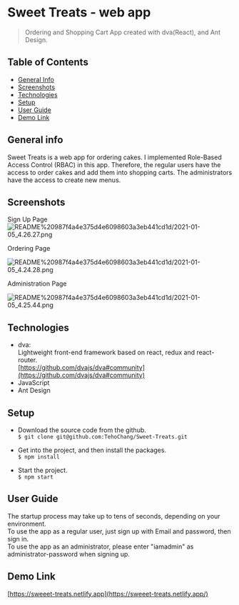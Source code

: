 # Sweet Treats - web app
>Ordering and Shopping Cart App created with dva(React), and Ant Design.

## Table of Contents
* [General Info](#general-info)
* [Screenshots](#screenshots)
* [Technologies](#technologies)
* [Setup](#setup)
* [User Guide](#user-guide)
* [Demo Link](#demo-link)

## General info
Sweet Treats is a web app for ordering cakes. I implemented Role-Based Access Control (RBAC) in this app. Therefore, the regular users have the access to order cakes and add them into shopping carts. The administrators have the access to create new menus.

## Screenshots
Sign Up Page
![README%20987f4a4e375d4e6098603a3eb441cd1d/2021-01-05_4.26.27.png](README%20987f4a4e375d4e6098603a3eb441cd1d/2021-01-05_4.26.27.png)

Ordering Page

![README%20987f4a4e375d4e6098603a3eb441cd1d/2021-01-05_4.24.28.png](README%20987f4a4e375d4e6098603a3eb441cd1d/2021-01-05_4.24.28.png)

Administration Page

![README%20987f4a4e375d4e6098603a3eb441cd1d/2021-01-05_4.25.44.png](README%20987f4a4e375d4e6098603a3eb441cd1d/2021-01-05_4.25.44.png)

## Technologies
* dva:   
Lightweight front-end framework based on react, redux and react-router.  
[https://github.com/dvajs/dva#community](https://github.com/dvajs/dva#community)
* JavaScript
* Ant Design

## Setup
* Download the source code from the github.   
`$ git clone git@github.com:TehoChang/Sweet-Treats.git`

* Get into the project, and then install the packages.   
`$ npm install`

* Start the project.   
`$ npm start`

## User Guide
The startup process may take up to tens of seconds, depending on your environment.  
To use the app as a regular user, just sign up with Email and password, then sign in.  
To use the app as an administrator, please enter "iamadmin" as  administrator-password when signing up.

## Demo Link
[https://sweeet-treats.netlify.app](https://sweeet-treats.netlify.app/)
